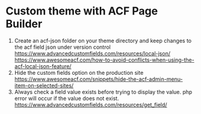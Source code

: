 # Custom theme with ACF Page Builder
1. Create an acf-json folder on your theme directory and keep changes to the acf field json under version control
https://www.advancedcustomfields.com/resources/local-json/
https://www.awesomeacf.com/how-to-avoid-conflicts-when-using-the-acf-local-json-feature/
2. Hide the custom fields option on the production site https://www.awesomeacf.com/snippets/hide-the-acf-admin-menu-item-on-selected-sites/
3. Always check a field value exists before trying to display the value. php error will occur if the value does not exist. https://www.advancedcustomfields.com/resources/get_field/
